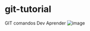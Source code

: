 # git-tutorial
GIT comandos Dev Aprender
![image](https://user-images.githubusercontent.com/84157702/224563212-8dae1700-2dae-4af7-9915-33cb491ed44f.png)

